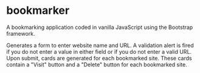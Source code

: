 # bookmarker
A bookmarking application coded in vanilla JavaScript using the Bootstrap framework.

Generates a form to enter website name and URL. A validation alert is fired if you do not enter a value in either field or if you do not enter a valid URL. Upon submit, cards are generated for each bookmarked site. These cards contain a "Visit" button and a "Delete" button for each bookmarked site.
